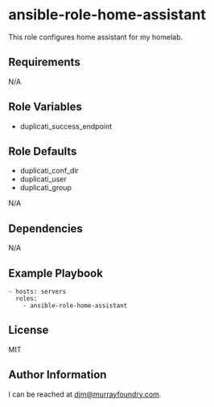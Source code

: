 ansible-role-home-assistant
======================

This role configures home assistant for my homelab.

Requirements
------------

N/A

Role Variables
--------------
* duplicati\_success\_endpoint

Role Defaults
-------------
* duplicati\_conf\_dir
* duplicati\_user
* duplicati\_group

N/A

Dependencies
------------

N/A

Example Playbook
----------------

```
- hosts: servers
  roles:
    - ansible-role-home-assistant
```

License
-------

MIT

Author Information
------------------

I can be reached at [djm@murrayfoundry.com](mailto:djm@murrayfoundry.com).
